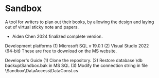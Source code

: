 # Sandbox
A tool for writers to plan out their books, by allowing the design and laying out of virtual sticky note and papers. 

- Aiden Chen 2024 finalized complete version. 

Development platforms
(1) Microsoft SQL v 19.0.1
(2) Visual Studio 2022 (64-bit) 
These are free to download on the MS website.

Developer's Guide
(1) Clone the repository.
(2) Restore database \db backup\Sandbox.bak in MS SQL
(3) Modify the connection string in file \Sandbox\DataAccess\DataConst.cs
